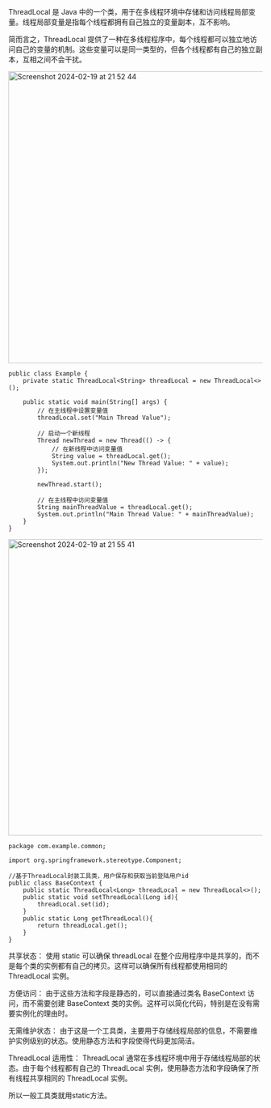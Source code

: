 ThreadLocal 是 Java 中的一个类，用于在多线程环境中存储和访问线程局部变量。线程局部变量是指每个线程都拥有自己独立的变量副本，互不影响。   

简而言之，ThreadLocal 提供了一种在多线程程序中，每个线程都可以独立地访问自己的变量的机制。这些变量可以是同一类型的，但各个线程都有自己的独立副本，互相之间不会干扰。    

<img width="577" alt="Screenshot 2024-02-19 at 21 52 44" src="https://github.com/xkong-study/reggie_delivery_note/assets/100473178/11e87419-0737-42f2-9996-846eea65353f">


```code
public class Example {
    private static ThreadLocal<String> threadLocal = new ThreadLocal<>();

    public static void main(String[] args) {
        // 在主线程中设置变量值
        threadLocal.set("Main Thread Value");

        // 启动一个新线程
        Thread newThread = new Thread(() -> {
            // 在新线程中访问变量值
            String value = threadLocal.get();
            System.out.println("New Thread Value: " + value);
        });

        newThread.start();

        // 在主线程中访问变量值
        String mainThreadValue = threadLocal.get();
        System.out.println("Main Thread Value: " + mainThreadValue);
    }
}

```
<img width="586" alt="Screenshot 2024-02-19 at 21 55 41" src="https://github.com/xkong-study/reggie_delivery_note/assets/100473178/23908c3e-7ca7-485f-a0ca-c0979f39c711">

```code
package com.example.common;

import org.springframework.stereotype.Component;

//基于ThreadLocal封装工具类，用户保存和获取当前登陆用户id
public class BaseContext {
    public static ThreadLocal<Long> threadLocal = new ThreadLocal<>();
    public static void setThreadLocal(Long id){
        threadLocal.set(id);
    }
    public static Long getThreadLocal(){
        return threadLocal.get();
    }
}
```

共享状态： 使用 static 可以确保 threadLocal 在整个应用程序中是共享的，而不是每个类的实例都有自己的拷贝。这样可以确保所有线程都使用相同的 ThreadLocal 实例。

方便访问： 由于这些方法和字段是静态的，可以直接通过类名 BaseContext 访问，而不需要创建 BaseContext 类的实例。这样可以简化代码，特别是在没有需要实例化的理由时。

无需维护状态： 由于这是一个工具类，主要用于存储线程局部的信息，不需要维护实例级别的状态。使用静态方法和字段使得代码更加简洁。

ThreadLocal 适用性： ThreadLocal 通常在多线程环境中用于存储线程局部的状态。由于每个线程都有自己的 ThreadLocal 实例，使用静态方法和字段确保了所有线程共享相同的 ThreadLocal 实例。

所以一般工具类就用static方法。    
